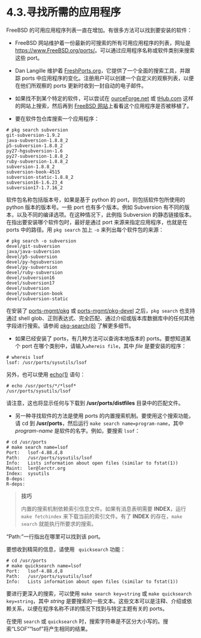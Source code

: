 # 4.3.寻找所需的应用程序

FreeBSD 的可用应用程序列表一直在增加。有很多方法可以找到要安装的软件：

- FreeBSD 网站维护着一份最新的可搜索的所有可用应用程序的列表，网址是 <https://www.FreeBSD.org/ports/>。可以通过应用程序名称或软件类别来搜索这些 port。

- Dan Langille 维护着 [FreshPorts.org](http://www.freshports.org/)，它提供了一个全面的搜索工具，并跟踪 ports 中应用程序的变化。注册用户可以创建一个自定义的观察列表，以便在他们所观察的 ports 更新时收到一封自动的电子邮件。

- 如果找不到某个特定的软件，可以尝试在 [ourceForge.net](http://www.sourceforge.net/) 或 [tHub.com](http://www.github.com/) 这样的网站上搜索，然后再到 [FreeBSD 网站](https://www.freebsd.org/ports/)上看看这个应用程序是否被移植了。

- 要在软件包仓库搜索一个应用程序：

```
# pkg search subversion
git-subversion-1.9.2
java-subversion-1.8.8_2
p5-subversion-1.8.8_2
py27-hgsubversion-1.6
py27-subversion-1.8.8_2
ruby-subversion-1.8.8_2
subversion-1.8.8_2
subversion-book-4515
subversion-static-1.8.8_2
subversion16-1.6.23_4
subversion17-1.7.16_2
```

软件包名称包括版本号，如果是基于 python 的 port，则包括软件包所使用的 python 版本的版本号。一些 port 也有多个版本。例如 Subversion 有不同的版本，以及不同的编译选项。在这种情况下，此例指 Subversion 的静态链接版本。在指出要安装哪个软件包时，最好是通过 port 来源来指定应用程序，也就是在 ports 中的路径。用 `pkg search` 加上 `-o` 来列出每个软件包的来源：

```
# pkg search -o subversion
devel/git-subversion
java/java-subversion
devel/p5-subversion
devel/py-hgsubversion
devel/py-subversion
devel/ruby-subversion
devel/subversion16
devel/subversion17
devel/subversion
devel/subversion-book
devel/subversion-static
```

在安装了 [ports-mgmt/pkg](https://cgit.freebsd.org/ports/tree/ports-mgmt/pkg/pkg-descr) 或 [ports-mgmt/pkg-devel](https://cgit.freebsd.org/ports/tree/ports-mgmt/pkg-devel/pkg-descr) 之后，`pkg search` 也支持通过 shell glob、正则表达式、完全匹配、通过介绍或版本库数据库中的任何其他字段进行搜索。请参阅 [pkg-search(8)](https://www.freebsd.org/cgi/man.cgi?query=pkg-search&sektion=8&format=html) 了解更多细节。

- 如果已经安装了 ports，有几种方法可以查询本地版本的 ports。要想知道某个 port 在哪个类别中，请输入`whereis file`，其中 *file* 是要安装的程序：

```
# whereis lsof
lsof: /usr/ports/sysutils/lsof
```

另外，也可以使用 [echo(1)](https://www.freebsd.org/cgi/man.cgi?query=echo&sektion=1&format=html) 语句：

```
# echo /usr/ports/*/*lsof*
/usr/ports/sysutils/lsof
```

请注意，这也将显示任何与下载到 **/usr/ports/distfiles** 目录中的匹配文件。

- 另一种寻找软件的方法是使用 ports 的内置搜索机制。要使用这个搜索功能，请 cd 到  **/usr/ports**，然后运行 `make search name=program-name`，其中 *program-name* 是软件的名字。例如，要搜索 `lsof`：

```
# cd /usr/ports
# make search name=lsof
Port:   lsof-4.88.d,8
Path:   /usr/ports/sysutils/lsof
Info:   Lists information about open files (similar to fstat(1))
Maint:  ler@lerctr.org
Index:  sysutils
B-deps:
R-deps:
```

>
> **技巧**
>
>内置的搜索机制依赖索引信息文件。如果有消息表明需要 **INDEX**，运行 `make fetchindex` 来下载当前的索引文件。有了 **INDEX** 的存在，`make search` 就能执行所要求的搜索。

“Path:”一行指出在哪里可以找到该 port。

要想收到精简的信息，请使用 ` quicksearch` 功能：

```
# cd /usr/ports
# make quicksearch name=lsof
Port:   lsof-4.88.d,8
Path:   /usr/ports/sysutils/lsof
Info:   Lists information about open files (similar to fstat(1))
```

要进行更深入的搜索，可以使用 `make search key=string` 或 `make quicksearch key=string`，其中 *string* 是要搜索的一些文本。这些文本可以是注释、介绍或依赖关系，以便在程序名称不详的情况下找到与特定主题有关的 ports。

在使用 `search` 或 `quicksearch` 时，搜索字符串是不区分大小写的。搜索“LSOF”“lsof”将产生相同的结果。
